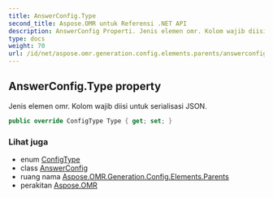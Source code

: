 ```yaml
---
title: AnswerConfig.Type
second_title: Aspose.OMR untuk Referensi .NET API
description: AnswerConfig Properti. Jenis elemen omr. Kolom wajib diisi untuk serialisasi JSON.
type: docs
weight: 70
url: /id/net/aspose.omr.generation.config.elements.parents/answerconfig/type/
---
```

## AnswerConfig.Type property

Jenis elemen omr. Kolom wajib diisi untuk serialisasi JSON.

```csharp
public override ConfigType Type { get; set; }
```

### Lihat juga

* enum [ConfigType](../../../aspose.omr.generation.config.enums/configtype/)
* class [AnswerConfig](../)
* ruang nama [Aspose.OMR.Generation.Config.Elements.Parents](../../answerconfig/)
* perakitan [Aspose.OMR](../../../)


